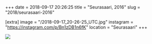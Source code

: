+++
date = 2018-09-17 20:26:25
title = "Seurasaari, 2016"
slug = "2018/seurasaari-2016"

[extra]
image = "/2018-09-17_20-26-25_UTC.jpg"
instagram = "https://instagram.com/p/Bn1zDB1n6fK"
location = "Seurasaari"
+++

<img src="/2018-09-17_20-26-25_UTC.jpg" />
